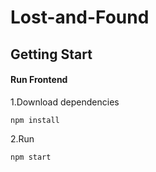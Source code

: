 # Lost-and-Found

## Getting Start
#### Run Frontend
1.Download dependencies
```
npm install
```
2.Run
```
npm start
```
